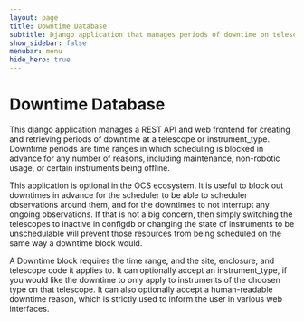 ```yaml
---
layout: page
title: Downtime Database
subtitle: Django application that manages periods of downtime on telescopes and instrument types
show_sidebar: false
menubar: menu
hide_hero: true
---
```


# Downtime Database

This django application manages a REST API and web frontend for creating and retrieving periods of downtime at a telescope or instrument_type. Downtime periods are time ranges in which scheduling is blocked in advance for any number of reasons, including maintenance, non-robotic usage, or certain instruments being offline.

This application is optional in the OCS ecosystem. It is useful to block out downtimes in advance for the scheduler to be able to scheduler observations around them, and for the downtimes to not interrupt any ongoing observations. If that is not a big concern, then simply switching the telescopes to inactive in configdb or changing the state of instruments to be unschedulable will prevent those resources from being scheduled on the same way a downtime block would.

A Downtime block requires the time range, and the site, enclosure, and telescope code it applies to. It can optionally accept an instrument_type, if you would like the downtime to only apply to instruments of the choosen type on that telescope. It can also optionally accept a human-readable downtime reason, which is strictly used to inform the user in various web interfaces.
